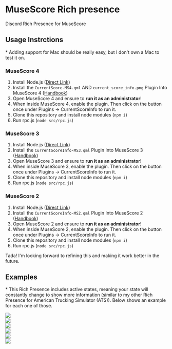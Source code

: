 # MuseScore Rich presence
Discord Rich Presence for MuseScore

## Usage Instrctions
\* Adding support for Mac should be really easy, but I don't own a Mac to test it on.

### MuseScore 4
1. Install Node.js ([Direct Link](https://nodejs.org/en/))
2. Install the `CurrentScore-MS4.qml` AND `current_score_info.png` Plugin Into MuseScore 4 ([Handbook](https://musescore.org/en/handbook/3/plugins#installation))
3. Open MuseScore 4 and ensure to **run it as an administrator**!
4. When inside MuseScore 4, enable the plugin. Then click on the button once under Plugins -> CurrentScoreInfo to run it.
5. Clone this repository and install node modules (`npm i`)
6. Run rpc.js (`node src/rpc.js`)

### MuseScore 3
1. Install Node.js ([Direct Link](https://nodejs.org/en/))
2. Install the `CurrentScoreInfo-MS3.qml` Plugin Into MuseScore 3 ([Handbook](https://musescore.org/en/handbook/3/plugins#installation))
3. Open MuseScore 3 and ensure to **run it as an administrator**!
4. When inside MuseScore 3, enable the plugin. Then click on the button once under Plugins -> CurrentScoreInfo to run it.
5. Clone this repository and install node modules (`npm i`)
6. Run rpc.js (`node src/rpc.js`)

### MuseScore 2
1. Install Node.js ([Direct Link](https://nodejs.org/en/))
2. Install the `CurrentScoreInfo-MS2.qml` Plugin Into MuseScore 2 ([Handbook](https://musescore.org/en/handbook/2/plugins#installation))
3. Open MuseScore 2 and ensure to **run it as an administrator**!
4. When inside MuseScore 2, enable the plugin. Then click on the button once under Plugins -> CurrentScoreInfo to run it.
5. Clone this repository and install node modules (`npm i`)
6. Run rpc.js (`node src/rpc.js`)

Tada! I'm looking forward to refining this and making it work better in the future.

## Examples
\* This Rich Presence includes active states, meaning your state will constantly change to show more information (similar to my other Rich Presence for American Trucking Simulator (ATS)). Below shows an example for each one of those.

![](https://i.imgur.com/fPKKteE.png)  
![](https://i.imgur.com/OnaBi5m.png)  
![](https://i.imgur.com/dhVm2ZE.png)  
![](https://i.imgur.com/e45SDcX.png)  
![](https://i.imgur.com/usmmLbB.png)  
![](https://i.imgur.com/aWgurbw.png)
